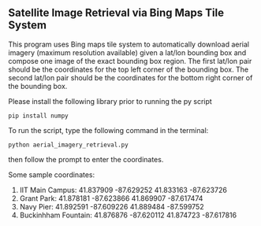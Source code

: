 ## Satellite Image Retrieval via Bing Maps Tile System

This program uses Bing maps tile system to automatically download aerial imagery (maximum resolution available) given a lat/lon bounding box and compose one image of the exact bounding box region.  The first lat/lon pair should be the coordinates for the top left corner of the bounding box.  The second lat/lon pair should be the coordinates for the bottom right corner of the bounding box.  

Please install the following library prior to running the py script
```
pip install numpy
```

To run the script, type the following command in the terminal:
```
python aerial_imagery_retrieval.py
```
then follow the prompt to enter the coordinates.  


Some sample coordinates:
1. IIT Main Campus: 41.837909 -87.629252  41.833163 -87.623726   
2. Grant Park: 41.878181 -87.623866  41.869907 -87.617474
3. Navy Pier: 41.892591 -87.609226 41.889484 -87.599752
4. Buckinhham Fountain: 41.876876 -87.620112 41.874723 -87.617816
